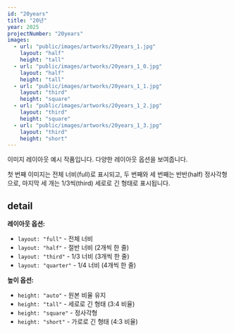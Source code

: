 ```yaml
---
id: "20years"
title: "20년"
year: 2025
projectNumber: "20years"
images:
  - url: "public/images/artworks/20years_1.jpg"
    layout: "half"
    height: "tall"
  - url: "public/images/artworks/20years_1_0.jpg"
    layout: "half"
    height: "tall"
  - url: "public/images/artworks/20years_1_1.jpg"
    layout: "third"
    height: "square"
  - url: "public/images/artworks/20years_1_2.jpg"
    layout: "third"
    height: "square"
  - url: "public/images/artworks/20years_1_3.jpg"
    layout: "third"
    height: "short"
---
```


이미지 레이아웃 예시 작품입니다. 다양한 레이아웃 옵션을 보여줍니다.

첫 번째 이미지는 전체 너비(full)로 표시되고, 두 번째와 세 번째는 반반(half) 정사각형으로, 마지막 세 개는 1/3씩(third) 세로로 긴 형태로 표시됩니다.

## detail

**레이아웃 옵션:**
- `layout: "full"` - 전체 너비
- `layout: "half"` - 절반 너비 (2개씩 한 줄)
- `layout: "third"` - 1/3 너비 (3개씩 한 줄)
- `layout: "quarter"` - 1/4 너비 (4개씩 한 줄)

**높이 옵션:**
- `height: "auto"` - 원본 비율 유지
- `height: "tall"` - 세로로 긴 형태 (3:4 비율)
- `height: "square"` - 정사각형
- `height: "short"` - 가로로 긴 형태 (4:3 비율)
